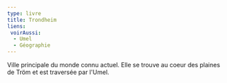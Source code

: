 ```yaml
---
type: livre
title: Trondheim
liens:
 voirAussi:
  - Umel
  - Géographie
---
```


Ville principale du monde connu actuel. Elle se trouve au coeur des plaines de Tröm et est traversée par l'Umel.
